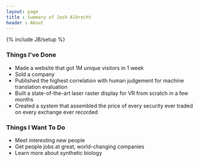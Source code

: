 ```yaml
---
layout: page
title : Summary of Josh Albrecht
header : About
---
```

{% include JB/setup %}

### Things I've Done

- Made a website that got 1M unique visitors in 1 week
- Sold a company
- Published the highest correlation with human judgement for machine translation evaluation
- Built a state-of-the-art laser raster display for VR from scratch in a few months
- Created a system that assembled the price of every security ever traded on every exchange ever recorded

### Things I Want To Do

- Meet interesting new people
- Get people jobs at great, world-changing companies
- Learn more about synthetic biology